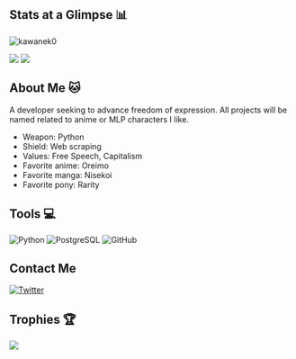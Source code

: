 ## Stats at a Glimpse 📊
<p align="left"> <img src="https://komarev.com/ghpvc/?username=kawanek0&label=Profile%20views&color=yellow&style=flat" alt="kawanek0" /> </p>

![](https://github-readme-stats.vercel.app/api?username=kawanek0&theme=highcontrast&hide_border=true&bg_color=0D1117&include_all_commits=true&count_private=false)
![](https://github-readme-stats.vercel.app/api/top-langs/?username=kawanek0&theme=highcontrast&hide_border=true&bg_color=0D1117&include_all_commits=true&count_private=false&layout=compact)




## About Me 🐱
 
<p>A developer seeking to advance freedom of expression. All projects will be named related to anime or MLP characters I like.</p>

- Weapon: Python
- Shield: Web scraping
- Values: Free Speech, Capitalism
- Favorite anime: Oreimo
- Favorite manga: Nisekoi
- Favorite pony: Rarity




## Tools 💻
 
![Python](https://img.shields.io/badge/python-5b96c8?style=for-the-badge&logo=python&logoColor=fdfd96)
![PostgreSQL](https://img.shields.io/badge/postgresql-%2307405e.svg?style=for-the-badge&logo=postgresql&logoColor=fdfd96)
![GitHub](https://img.shields.io/badge/GitHub-100000?style=for-the-badge&logo=github&logoColor=fdfd96)




## Contact Me

[![Twitter](https://img.shields.io/badge/Twitter-1DA1F2?style=for-the-badge&logo=twitter&logoColor=white)](https://twitter.com/jacobdotpy)




## Trophies 🏆
![](https://github-profile-trophy.vercel.app/?username=kawanek0&theme=radical&no-frame=false&no-bg=false&margin-w=4)
